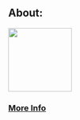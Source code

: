 ## About:
<img src="https://raw.githubusercontent.com/GamersModpacks/GamersAdvanced/meta/logo.svg" width="128" height="128">

### [More Info](https://gamersmodpacks.github.io/posts/GamersAdvanced/)
